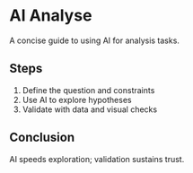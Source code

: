 # AI Analyse

A concise guide to using AI for analysis tasks.

## Steps
1. Define the question and constraints
2. Use AI to explore hypotheses
3. Validate with data and visual checks

## Conclusion
AI speeds exploration; validation sustains trust.
